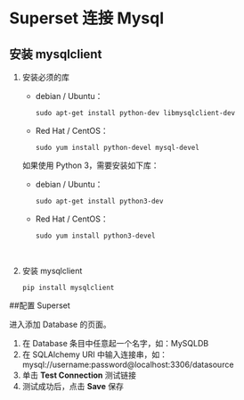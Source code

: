 # Superset 连接 Mysql



## 安装 mysqlclient

1. 安装必须的库

   - debian / Ubuntu：

     ```
     sudo apt-get install python-dev libmysqlclient-dev
     ```

   - Red Hat / CentOS：

     ```
     sudo yum install python-devel mysql-devel
     ```

   如果使用 Python 3，需要安装如下库：

   - debian / Ubuntu：

     ```
     sudo apt-get install python3-dev
     ```

   - Red Hat / CentOS：

     ```
     sudo yum install python3-devel
     ```

     ​

2. 安装 mysqlclient

   ```
   pip install mysqlclient
   ```




##配置 Superset

进入添加 Database 的页面。

1. 在 Database 条目中任意起一个名字，如：MySQLDB
2. 在 SQLAlchemy URI 中输入连接串，如：mysql://username:password@localhost:3306/datasource
3. 单击 **Test Connection** 测试链接
4. 测试成功后，点击 **Save** 保存